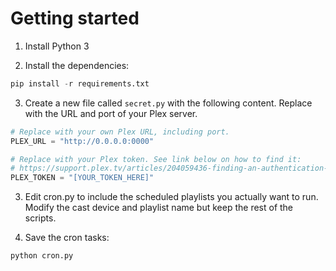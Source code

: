 # Getting started

1. Install Python 3

2. Install the dependencies:

```python
pip install -r requirements.txt
```

3. Create a new file called `secret.py` with the following content. Replace with the URL and port of your Plex server.

```python
# Replace with your own Plex URL, including port.
PLEX_URL = "http://0.0.0.0:0000"

# Replace with your Plex token. See link below on how to find it:
# https://support.plex.tv/articles/204059436-finding-an-authentication-token-x-plex-token/
PLEX_TOKEN = "[YOUR_TOKEN_HERE]"
```

3. Edit cron.py to include the scheduled playlists you actually want to run. Modify the cast device and playlist name but keep the rest of the scripts.

4. Save the cron tasks:

```sh
python cron.py
```
